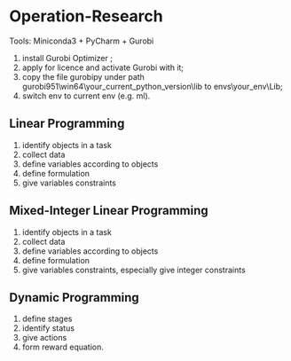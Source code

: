 # Operation-Research


Tools: Miniconda3 + PyCharm + Gurobi

1. install Gurobi Optimizer ;
2. apply for licence and activate Gurobi with it;
3. copy the file gurobipy under path
   gurobi951\win64\your_current_python_version\lib
   to envs\your_env\Lib;
4. switch env to current env (e.g. ml).


## Linear Programming 

1. identify objects in a task
2. collect data 
3. define variables according to objects 
4. define formulation 
5. give variables constraints  

## Mixed-Integer Linear Programming 

1. identify objects in a task
2. collect data 
3. define variables according to objects 
4. define formulation 
5. give variables constraints, especially give integer constraints

## Dynamic Programming

1. define stages
2. identify status 
3. give actions
4. form reward equation.